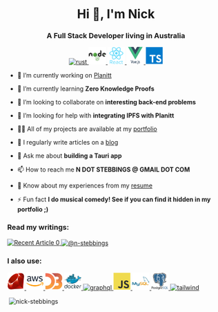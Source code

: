 <h1 align="center">Hi 👋, I'm Nick</h1>
<h3 align="center">A Full Stack Developer living in Australia</h3>

<p align="center"> <a href="https://www.rust-lang.org" target="_blank" rel="noreferrer"> <img src="https://github.com/user-attachments/assets/ae10b73f-aa64-48d5-bfd9-64561b466270" alt="rust" width="40" height="40"/> </a> <a href="https://nodejs.org" target="_blank" rel="noreferrer"> <img src="https://raw.githubusercontent.com/devicons/devicon/master/icons/nodejs/nodejs-original-wordmark.svg" alt="nodejs" width="40" height="40"/> </a>  <a href="https://reactjs.org/" target="_blank" rel="noreferrer"> <img src="https://raw.githubusercontent.com/devicons/devicon/master/icons/react/react-original-wordmark.svg" alt="react" width="40" height="40"/> </a>  <a href="https://vuejs.org/" target="_blank" rel="noreferrer"> <img src="https://raw.githubusercontent.com/devicons/devicon/master/icons/vuejs/vuejs-original-wordmark.svg" alt="vuejs" width="40" height="40"/> </a> <a href="https://www.typescriptlang.org/" target="_blank" rel="noreferrer"> <img src="https://raw.githubusercontent.com/devicons/devicon/master/icons/typescript/typescript-original.svg" alt="typescript" width="40" height="40"/> </a></p>

- 🔭 I’m currently working on [Planitt](https://planitt.io)

- 🌱 I’m currently learning **Zero Knowledge Proofs**

- 👯 I’m looking to collaborate on **interesting back-end problems**

- 🤝 I’m looking for help with **integrating IPFS with Planitt**

- 👨‍💻 All of my projects are available at my [portfolio](https://nickstebbingsportfolio.netlify.app/)

- 📝 I regularly write articles on a [blog](https://n-stebbings.medium.com/)

- 💬 Ask me about **building a Tauri app**

- 📫 How to reach me **N DOT STEBBINGS @ GMAIL DOT COM**

- 📄 Know about my experiences from my [resume](https://nickstebbings.com/assets/resume.b20eb635.pdf)

- ⚡ Fun fact **I do musical comedy! See if you can find it hidden in my portfolio ;)**

<h3 align="left">Read my writings:</h3>
<p align="left">
<a target="_blank" href="https://github-readme-medium-recent-article.vercel.app/medium/@n-stebbings"><img src="https://github-readme-medium-recent-article.vercel.app/medium/@n-stebbings" alt="Recent Article 0" />
<a href="https://medium.com/@n-stebbings" target="blank"><img align="center" src="https://raw.githubusercontent.com/rahuldkjain/github-profile-readme-generator/master/src/images/icons/Social/medium.svg" alt="@n-stebbings" height="30" width="40" /></a>
</p>

<h3 align="left">I also use:</h3>
<p align="left"> <a href="https://www.ruby-lang.org/en/" target="_blank" rel="noreferrer"> <img src="https://raw.githubusercontent.com/devicons/devicon/master/icons/ruby/ruby-original.svg" alt="ruby" width="40" height="40"/> </a> <a href="https://aws.amazon.com" target="_blank" rel="noreferrer"> <img src="https://raw.githubusercontent.com/devicons/devicon/master/icons/amazonwebservices/amazonwebservices-original-wordmark.svg" alt="aws" width="40" height="40"/> </a> <a href="https://d3js.org/" target="_blank" rel="noreferrer"> <img src="https://raw.githubusercontent.com/devicons/devicon/master/icons/d3js/d3js-original.svg" alt="d3js" width="40" height="40"/> </a> <a href="https://www.docker.com/" target="_blank" rel="noreferrer"> <img src="https://raw.githubusercontent.com/devicons/devicon/master/icons/docker/docker-original-wordmark.svg" alt="docker" width="40" height="40"/> </a> <a href="https://graphql.org" target="_blank" rel="noreferrer"> <img src="https://www.vectorlogo.zone/logos/graphql/graphql-icon.svg" alt="graphql" width="40" height="40"/> </a> <a href="https://developer.mozilla.org/en-US/docs/Web/JavaScript" target="_blank" rel="noreferrer"> <img src="https://raw.githubusercontent.com/devicons/devicon/master/icons/javascript/javascript-original.svg" alt="javascript" width="40" height="40"/> </a> <a href="https://www.mysql.com/" target="_blank" rel="noreferrer"> <img src="https://raw.githubusercontent.com/devicons/devicon/master/icons/mysql/mysql-original-wordmark.svg" alt="mysql" width="40" height="40"/> </a><a href="https://www.postgresql.org" target="_blank" rel="noreferrer"> <img src="https://raw.githubusercontent.com/devicons/devicon/master/icons/postgresql/postgresql-original-wordmark.svg" alt="postgresql" width="40" height="40"/> </a> <a href="https://tailwindcss.com/" target="_blank" rel="noreferrer"> <img src="https://www.vectorlogo.zone/logos/tailwindcss/tailwindcss-icon.svg" alt="tailwind" width="40" height="40"/> </a> </p>

<p>&nbsp;<img align="center" src="https://github-readme-stats.vercel.app/api?username=nick-stebbings&show_icons=true&locale=en" alt="nick-stebbings" /></p>

